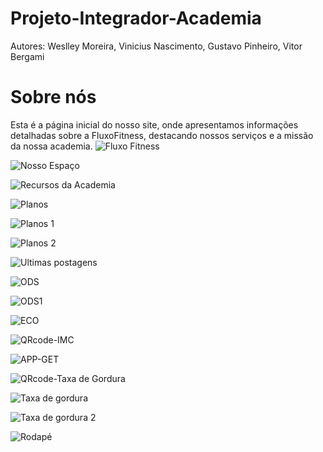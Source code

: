 # Projeto-Integrador-Academia
Autores: Weslley Moreira, Vinicius Nascimento, Gustavo Pinheiro, Vitor Bergami

# Sobre nós 

Esta é a página inicial do nosso site, onde apresentamos informações detalhadas sobre a FluxoFitness, destacando nossos serviços e a missão da nossa academia.
![Fluxo Fitness](https://github.com/wesp1201/Projeto-Integrador---Academia/blob/main/img-readme/1.png)

![Nosso Espaço](https://github.com/wesp1201/Projeto-Integrador---Academia/blob/main/img-readme/2.png)

![Recursos da Academia](https://github.com/wesp1201/Projeto-Integrador---Academia/blob/main/img-readme/3.png)

![Planos](https://github.com/wesp1201/Projeto-Integrador---Academia/blob/main/img-readme/4.png)

![Planos 1](https://github.com/wesp1201/Projeto-Integrador---Academia/blob/main/img-readme/plano.png)

![Planos 2](https://github.com/wesp1201/Projeto-Integrador---Academia/blob/main/img-readme/plano2.png)

![Ultimas postagens](https://github.com/wesp1201/Projeto-Integrador---Academia/blob/main/img-readme/5.png)

![ODS](https://github.com/wesp1201/Projeto-Integrador---Academia/blob/main/img-readme/6.png)

![ODS1](https://github.com/wesp1201/Projeto-Integrador---Academia/blob/main/img-readme/7.png)

![ECO](https://github.com/wesp1201/Projeto-Integrador---Academia/blob/main/img-readme/8.png)

![QRcode-IMC](https://github.com/wesp1201/Projeto-Integrador---Academia/blob/main/img-readme/9.png)

![APP-GET]()

![QRcode-Taxa de Gordura](https://github.com/wesp1201/Projeto-Integrador---Academia/blob/main/img-readme/app-taxa.png)

![Taxa de gordura](https://github.com/wesp1201/Projeto-Integrador---Academia/blob/main/img-readme/TaxadeGordura.png)

![Taxa de gordura 2](https://github.com/wesp1201/Projeto-Integrador---Academia/blob/main/img-readme/TaxadeGordura2.png)

![Rodapé](https://github.com/wesp1201/Projeto-Integrador---Academia/blob/main/img-readme/rodape.png)




